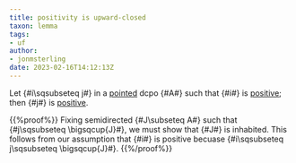 ```yaml
---
title: positivity is upward-closed
taxon: lemma
tags: 
- uf
author:
- jonmsterling
date: 2023-02-16T14:12:13Z
---
```


Let {#i\sqsubseteq j#} in a [pointed](jms-001S) dcpo {#A#} such that {#i#} is [positive](jms-001M); then {#j#} is [positive](jms-001M).

{{%proof%}}
Fixing semidirected {#J\subseteq A#} such that {#j\sqsubseteq \bigsqcup{J}#}, we must show that {#J#} is inhabited. This follows from our assumption that {#i#} is positive becuase {#i\sqsubseteq j\sqsubseteq \bigsqcup{J}#}.
{{%/proof%}}
